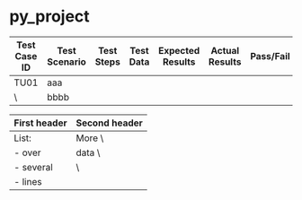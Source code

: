 # py_project


| Test Case ID | Test Scenario | Test Steps | Test Data | Expected Results| Actual Results | Pass/Fail |
|------|---------------| ---------- | --------- | -------- | ------- | --------- |
| TU01 | aaa           |            |           |          |         |           |
   \   |  bbbb         |





First header | Second header
-------------|---------------
List:        | More  \
- over       | data  \
- several    |       \
- lines      |
